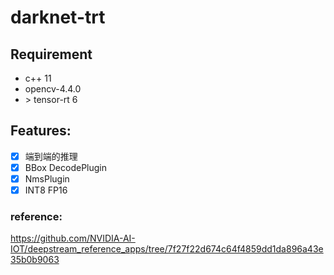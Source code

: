 # darknet-trt

## Requirement

- c++ 11
- opencv-4.4.0
- \> tensor-rt 6

## Features:

- [x] 端到端的推理
- [x] BBox DecodePlugin
- [x] NmsPlugin
- [x] INT8 FP16

### reference:

https://github.com/NVIDIA-AI-IOT/deepstream_reference_apps/tree/7f27f22d674c64f4859dd1da896a43e35b0b9063

